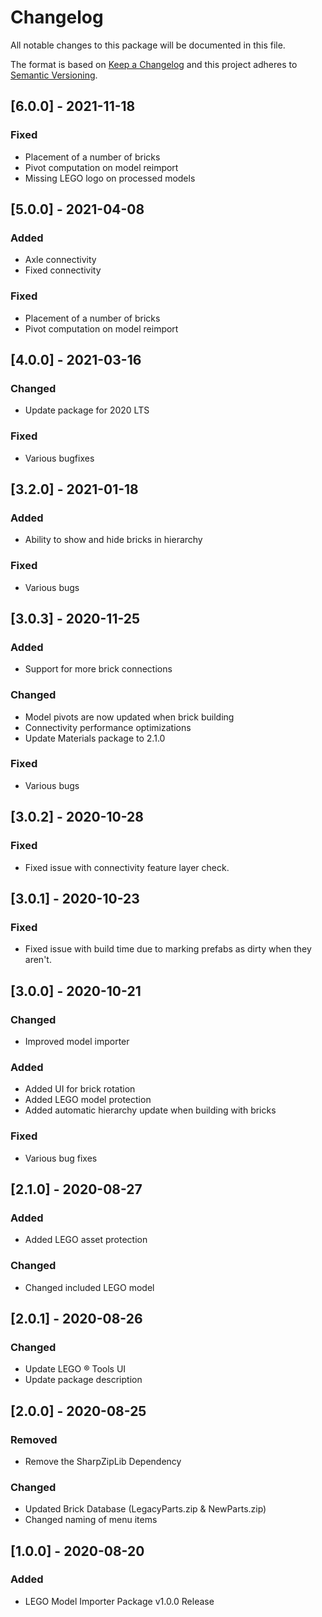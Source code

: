 # Changelog
All notable changes to this package will be documented in this file.

The format is based on [Keep a Changelog](http://keepachangelog.com/en/1.0.0/)
and this project adheres to [Semantic Versioning](http://semver.org/spec/v2.0.0.html).

## [6.0.0] - 2021-11-18

### Fixed
- Placement of a number of bricks
- Pivot computation on model reimport
- Missing LEGO logo on processed models

## [5.0.0] - 2021-04-08

### Added
- Axle connectivity
- Fixed connectivity

### Fixed
- Placement of a number of bricks
- Pivot computation on model reimport

## [4.0.0] - 2021-03-16

### Changed
- Update package for 2020 LTS

### Fixed
- Various bugfixes

## [3.2.0] - 2021-01-18

### Added
- Ability to show and hide bricks in hierarchy

### Fixed
- Various bugs

## [3.0.3] - 2020-11-25

### Added
- Support for more brick connections

### Changed
- Model pivots are now updated when brick building
- Connectivity performance optimizations
- Update Materials package to 2.1.0

### Fixed
- Various bugs

## [3.0.2] - 2020-10-28

### Fixed
- Fixed issue with connectivity feature layer check.

## [3.0.1] - 2020-10-23

### Fixed
- Fixed issue with build time due to marking prefabs as dirty when they aren't.

## [3.0.0] - 2020-10-21

### Changed
- Improved model importer

### Added
- Added UI for brick rotation
- Added LEGO model protection
- Added automatic hierarchy update when building with bricks

### Fixed
- Various bug fixes

## [2.1.0] - 2020-08-27

### Added
- Added LEGO asset protection

### Changed
- Changed included LEGO model

## [2.0.1] - 2020-08-26

### Changed
- Update LEGO ® Tools UI
- Update package description

## [2.0.0] - 2020-08-25

### Removed
- Remove the SharpZipLib Dependency

### Changed
- Updated Brick Database (LegacyParts.zip & NewParts.zip)
- Changed naming of menu items

## [1.0.0] - 2020-08-20

### Added
- LEGO Model Importer Package v1.0.0 Release
